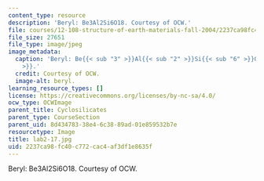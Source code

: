 ```yaml
---
content_type: resource
description: 'Beryl: Be3Al2Si6O18. Courtesy of OCW.'
file: courses/12-108-structure-of-earth-materials-fall-2004/2237ca98fc40c772cac4af3df1e8635f_lab2-17.jpg
file_size: 27651
file_type: image/jpeg
image_metadata:
  caption: 'Beryl: Be{{< sub "3" >}}Al{{< sub "2" >}}Si{{< sub "6" >}}O{{< sub "18"
    >}}.'
  credit: Courtesy of OCW.
  image-alt: beryl.
learning_resource_types: []
license: https://creativecommons.org/licenses/by-nc-sa/4.0/
ocw_type: OCWImage
parent_title: Cyclosilicates
parent_type: CourseSection
parent_uid: 8d434783-38e4-6c38-89ad-01e859532b7e
resourcetype: Image
title: lab2-17.jpg
uid: 2237ca98-fc40-c772-cac4-af3df1e8635f
---
```

Beryl: Be3Al2Si6O18. Courtesy of OCW.